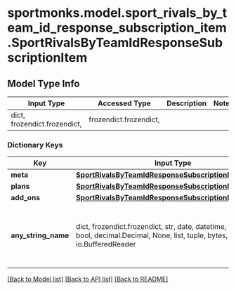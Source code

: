 # sportmonks.model.sport_rivals_by_team_id_response_subscription_item.SportRivalsByTeamIdResponseSubscriptionItem

## Model Type Info
Input Type | Accessed Type | Description | Notes
------------ | ------------- | ------------- | -------------
dict, frozendict.frozendict,  | frozendict.frozendict,  |  | 

### Dictionary Keys
Key | Input Type | Accessed Type | Description | Notes
------------ | ------------- | ------------- | ------------- | -------------
**meta** | [**SportRivalsByTeamIdResponseSubscriptionItemMeta**](SportRivalsByTeamIdResponseSubscriptionItemMeta.md) | [**SportRivalsByTeamIdResponseSubscriptionItemMeta**](SportRivalsByTeamIdResponseSubscriptionItemMeta.md) |  | [optional] 
**plans** | [**SportRivalsByTeamIdResponseSubscriptionItemPlans**](SportRivalsByTeamIdResponseSubscriptionItemPlans.md) | [**SportRivalsByTeamIdResponseSubscriptionItemPlans**](SportRivalsByTeamIdResponseSubscriptionItemPlans.md) |  | [optional] 
**add_ons** | [**SportRivalsByTeamIdResponseSubscriptionItemAddOns**](SportRivalsByTeamIdResponseSubscriptionItemAddOns.md) | [**SportRivalsByTeamIdResponseSubscriptionItemAddOns**](SportRivalsByTeamIdResponseSubscriptionItemAddOns.md) |  | [optional] 
**any_string_name** | dict, frozendict.frozendict, str, date, datetime, int, float, bool, decimal.Decimal, None, list, tuple, bytes, io.FileIO, io.BufferedReader | frozendict.frozendict, str, BoolClass, decimal.Decimal, NoneClass, tuple, bytes, FileIO | any string name can be used but the value must be the correct type | [optional]

[[Back to Model list]](../../README.md#documentation-for-models) [[Back to API list]](../../README.md#documentation-for-api-endpoints) [[Back to README]](../../README.md)

